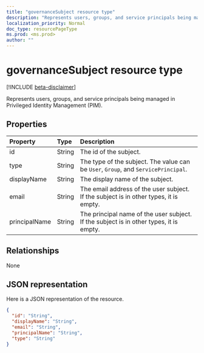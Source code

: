 ```yaml
---
title: "governanceSubject resource type"
description: "Represents users, groups, and service principals being managed in Privileged Identity Management (PIM)."
localization_priority: Normal
doc_type: resourcePageType
ms.prod: <ms.prod>
author: ""
---
```


# governanceSubject resource type

[!INCLUDE [beta-disclaimer](../../includes/beta-disclaimer.md)]

Represents users, groups, and service principals being managed in Privileged Identity Management (PIM).


## Properties
| Property	| Type	     |Description|
|:----------|:----------|:----------|
|id         |String     | The id of the subject.|
|type       |String     |The type of the subject. The value can be ``User``, ``Group``, and ``ServicePrincipal``.|
|displayName|String     |The display name of the subject.|
|email      |String     |The email address of the user subject. If the subject is in other types, it is empty.|
|principalName|String   |The principal name of the user subject. If the subject is in other types, it is empty.|

## Relationships
None


## JSON representation

Here is a JSON representation of the resource.

<!-- {
  "blockType": "resource",
  "optionalProperties": [

  ],
  "@odata.type": "microsoft.graph.governanceSubject"
}-->

```json
{
  "id": "String",  
  "displayName": "String",
  "email": "String",
  "principalName": "String",
  "type": "String"
}

```

<!-- uuid: 8fcb5dbc-d5aa-4681-8e31-b001d5168d79
2015-10-25 14:57:30 UTC -->
<!--
{
  "type": "#page.annotation",
  "description": "governanceSubject",
  "keywords": "",
  "section": "documentation",
  "tocPath": "",
  "suppressions": []
}
-->
